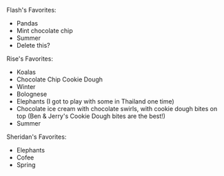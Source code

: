 Flash's Favorites:
- Pandas
- Mint chocolate chip
- Summer
- Delete this?

Rise's Favorites:
- Koalas
- Chocolate Chip Cookie Dough
- Winter
- Bolognese
- Elephants (I got to play with some in Thailand one time)
- Chocolate ice cream with chocolate swirls, with cookie dough bites on top (Ben & Jerry's Cookie Dough bites are the best!)
- Summer

Sheridan's Favorites:
- Elephants
- Cofee
- Spring